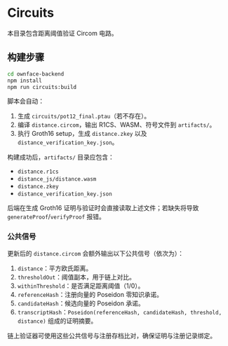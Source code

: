 # Circuits

本目录包含距离阈值验证 Circom 电路。

## 构建步骤

```bash
cd ownface-backend
npm install
npm run circuits:build
```

脚本会自动：

1. 生成 `circuits/pot12_final.ptau`（若不存在）。
2. 编译 `distance.circom`，输出 R1CS、WASM、符号文件到 `artifacts/`。
3. 执行 Groth16 setup，生成 `distance.zkey` 以及 `distance_verification_key.json`。

构建成功后，`artifacts/` 目录应包含：

- `distance.r1cs`
- `distance_js/distance.wasm`
- `distance.zkey`
- `distance_verification_key.json`

后端在生成 Groth16 证明与验证时会直接读取上述文件；若缺失将导致 `generateProof`/`verifyProof` 报错。

### 公共信号

更新后的 `distance.circom` 会额外输出以下公共信号（依次为）：

1. `distance`：平方欧氏距离。
2. `thresholdOut`：阈值副本，用于链上对比。
3. `withinThreshold`：是否满足距离阈值（1/0）。
4. `referenceHash`：注册向量的 Poseidon 零知识承诺。
5. `candidateHash`：候选向量的 Poseidon 承诺。
6. `transcriptHash`：`Poseidon(referenceHash, candidateHash, threshold, distance)` 组成的证明摘要。

链上验证器可使用这些公共信号与注册存档比对，确保证明与注册记录绑定。
